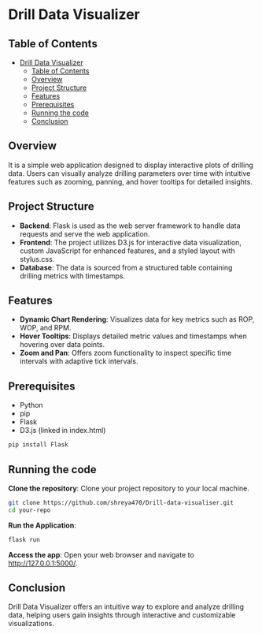# Drill Data Visualizer

## Table of Contents
- [Drill Data Visualizer](#drill-data-visualizer)
  - [Table of Contents](#table-of-contents)
  - [Overview](#overview)
  - [Project Structure](#project-structure)
  - [Features](#features)
  - [Prerequisites](#prerequisites)
  - [Running the code](#running-the-code)
  - [Conclusion](#conclusion)


## Overview
It is a simple web application designed to display interactive plots of drilling data.
Users can visually analyze drilling parameters over time with intuitive features such as zooming, panning, and hover tooltips for detailed insights.

## Project Structure
- **Backend**: Flask is used as the web server framework to handle data requests and serve the web application.
- **Frontend**: The project utilizes D3.js for interactive data visualization, custom JavaScript for enhanced features, and a styled layout with stylus.css.
- **Database**: The data is sourced from a structured table containing drilling metrics with timestamps.

## Features
- **Dynamic Chart Rendering**: Visualizes data for key metrics such as ROP, WOP, and RPM.
- **Hover Tooltips**: Displays detailed metric values and timestamps when hovering over data points.
- **Zoom and Pan**: Offers zoom functionality to inspect specific time intervals with adaptive tick intervals.

## Prerequisites
- Python
- pip
- Flask 
- D3.js (linked in index.html)
  
``` bash
pip install Flask 
```

## Running the code

**Clone the repository**: Clone your project repository to your local machine.

```bash
git clone https://github.com/shreya470/Drill-data-visualiser.git
cd your-repo
```
**Run the Application**:
```bash
flask run
```
**Access the app**: Open your web browser and navigate to http://127.0.0.1:5000/.

## Conclusion
Drill Data Visualizer offers an intuitive way to explore and analyze drilling data, helping users gain insights through interactive and customizable visualizations.
